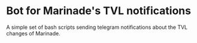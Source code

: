 # Bot for Marinade's TVL notifications

A simple set of bash scripts sending telegram notifications about the TVL changes of Marinade.
